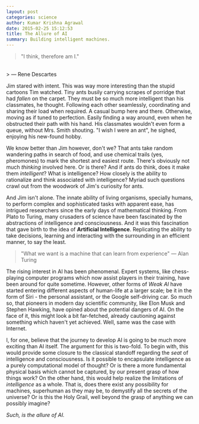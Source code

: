 ```yaml
---
layout: post
categories: science
author: Kumar Krishna Agrawal
date: 2015-02-25 15:12:53
title: The Allure of AI
summary: Building intelligent machines.
---
```


>"I think, therefore am I."
<br>
> ― Rene Descartes
<br>

Jim stared with intent. This was way more interesting than the stupid cartoons Tim watched.
Tiny ants busily carrying scrapes of porridge that had *fallen* on the carpet.
They must be so much more intelligent than his classmates, he thought. 
Following each other seamlessly, coordinating and sharing their load when required. 
A casual  bump here and there. Otherwise, moving as if tuned to perfection.
Easily finding a way around, even when he obstructed their path with his hand. 
His classmates wouldn't even form a queue, without Mrs. Smith shouting.
"I wish I were an ant", he sighed, enjoying his new-found hobby.


We know better than Jim however, don't we? That ants take random wandering paths in search 
of food, and use chemical trails (yes, pheromones) to mark the shortest and easiest route.
There's obviously not much *thinking* involved here. Or is there? And if ants do think, 
does it make them *intelligent*? What is intelligence? How closely is the ability to
rationalize and think associated with intelligence? Myriad such questions crawl out 
from the woodwork of Jim's curiosity for ants.

And Jim isn't alone. The innate ability of living organisms, specially humans,
to perform complex and sophisticated tasks 
with apparent ease, has intrigued researchers since the early days of mathematical thinking.
From Plato to Turing, many crusaders of science have been fascinated by the abstractions of
intelligence and consciousness. And it was this fascination that gave birth to the idea of 
**Artificial Intelligence**. Replicating the ability to take decisions, learning and interacting with
the surrounding in an efficient manner, to say the least.


>"What we want is a machine that can learn from experience"
    ― Alan Turing

The rising interest in AI has been phenomenal. Expert systems, like chess-playing computer
programs which now assist players in their training, have been around for quite sometime.
However, other forms of *Weak AI* have started entering different aspects of human-life at 
a larger scale; be it in the form of Siri - the personal assistant, or the Google self-driving car.
So much so, that pioneers in modern day scientific community, like Elon Musk and Stephen Hawking, 
have opined about the potential dangers of AI. On the face of it, this might look a bit far-fetched,
already cautioning against something which haven't yet achieved. Well, same was the case with Internet.

I, for one, believe that the journey to develop AI is going to be much more exciting than AI itself.
The argument for this is two-fold. To begin with, this would provide some closure to the 
classical standoff regarding the *seat* of intelligence and consciousness. Is it possible to 
encapsulate intelligence as a purely computational model of thought? Or is there 
a more fundamental physical basis which cannot be captured, by our present grasp of how things work?
On the other hand, this would help realize the limitations of *intelligence* as a whole. That is,
does there exist any possibility for machines, superhuman as they may be, to demystify all the secrets of the universe?
Or is this the Holy Grail, well beyond the grasp of anything we can possibly imagine?

*Such, is the allure of AI.*


